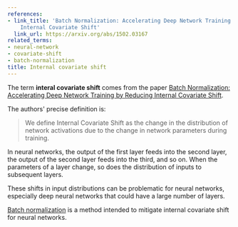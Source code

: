 ```yaml
---
references:
- link_title: 'Batch Normalization: Accelerating Deep Network Training by Reducing
    Internal Covariate Shift'
  link_url: https://arxiv.org/abs/1502.03167
related_terms:
- neural-network
- covariate-shift
- batch-normalization
title: Internal covariate shift
---
```

The term **interal covariate shift** comes from the paper
[Batch Normalization: Accelerating Deep Network Training by Reducing Internal Covariate Shift][1].

The authors' precise definition is:

> We define Internal Covariate Shift as the change in the
distribution of network activations due to the change in
network parameters during training.

In neural networks, the output of the first layer feeds into the second
layer, the output of the second layer feeds into the third, and so on.
When the parameters of a layer change, so does the distribution
of inputs to subsequent layers.

These shifts in input distributions
can be problematic for neural networks, especially deep neural
networks that could have a large number of layers.

[Batch normalization][2] is a method intended to mitigate internal covariate
shift for neural networks.

[1]: https://arxiv.org/abs/1502.03167
[2]: /terms/batch-normalization/
